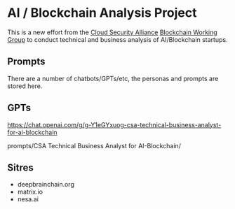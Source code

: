 # AI / Blockchain Analysis Project

This is a new effort from the [Cloud Security Alliance](https://cloudsecurityalliance.org/) 
[Blockchain Working Group](https://cloudsecurityalliance.org/research/working-groups/blockchain) to conduct technical and business analysis of AI/Blockchain startups.

## Prompts

There are a number of chatbots/GPTs/etc, the personas and prompts are stored here.

## GPTs

https://chat.openai.com/g/g-Y1eGYxuog-csa-technical-business-analyst-for-ai-blockchain

prompts/CSA Technical Business Analyst for AI-Blockchain/

## Sitres

* deepbrainchain.org
* matrix.io
* nesa.ai
